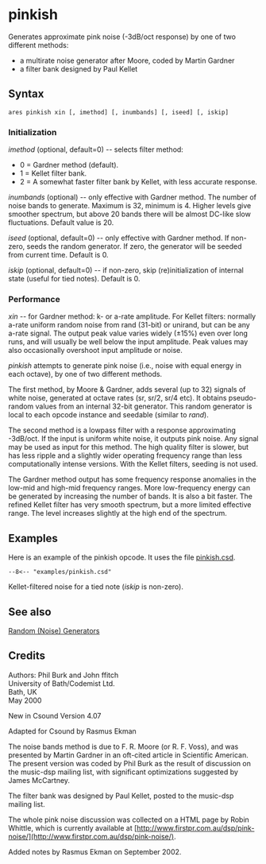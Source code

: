 <!--
id:pinkish
category:Signal Generators:Random (Noise) Generators
-->
# pinkish
Generates approximate pink noise (-3dB/oct response) by one of two different methods:

*  a multirate noise generator after Moore, coded by Martin Gardner
*  a filter bank designed by Paul Kellet

## Syntax
``` csound-orc
ares pinkish xin [, imethod] [, inumbands] [, iseed] [, iskip]
```

### Initialization

_imethod_ (optional, default=0) -- selects filter method:

*  0 = Gardner method (default).
*  1 = Kellet filter bank.
*  2 = A somewhat faster filter bank by Kellet, with less accurate response.

_inumbands_ (optional) -- only effective with Gardner method. The number of noise bands to generate. Maximum is 32, minimum is 4. Higher levels give smoother spectrum, but above 20 bands there will be almost DC-like slow fluctuations.  Default value is 20.

_iseed_ (optional, default=0) -- only effective with Gardner method. If non-zero, seeds the random generator. If zero, the generator will be seeded from current time. Default is 0.

_iskip_ (optional, default=0) -- if non-zero, skip (re)initialization of internal state (useful for tied notes).  Default is 0.

### Performance

_xin_ -- for Gardner method: k- or a-rate amplitude. For Kellet filters: normally a-rate uniform random noise from rand (31-bit) or unirand, but can be any a-rate signal. The output peak value varies widely (&plusmn;15%) even over long runs, and will usually be well below the input amplitude. Peak values may also occasionally overshoot input amplitude or noise.

_pinkish_ attempts to generate pink noise (i.e., noise with equal energy in each octave), by one of two different methods.

The first method, by Moore &amp; Gardner, adds several (up to 32) signals of white noise, generated at octave rates (sr, sr/2, sr/4 etc). It obtains pseudo-random values from an internal 32-bit generator. This random generator is local to each opcode instance and seedable (similar to _rand_).

The second method is a lowpass filter with a response approximating -3dB/oct. If the input is uniform white noise, it outputs pink noise. Any signal may be used as input for this method.  The high quality filter is slower, but has less ripple and a slightly wider operating frequency range than less computationally intense versions. With the Kellet filters, seeding is not used.

The Gardner method output has some frequency response anomalies in the low-mid and high-mid frequency ranges. More low-frequency energy can be generated by increasing the number of bands. It is also a bit faster.  The refined Kellet filter has very smooth spectrum, but a more limited effective range. The level increases slightly at the high end of the spectrum.

## Examples

Here is an example of the pinkish opcode. It uses the file [pinkish.csd](../../examples/pinkish.csd).

``` csound-orc title="Example of the pinkish opcode." linenums="1"
--8<-- "examples/pinkish.csd"
```

Kellet-filtered noise for a tied note (_iskip_ is non-zero).

## See also

[Random (Noise) Generators](../../siggen/random)

## Credits

Authors: Phil Burk and John ffitch<br>
University of Bath/Codemist Ltd.<br>
Bath, UK<br>
May 2000<br>

New in Csound Version 4.07

Adapted for Csound by Rasmus Ekman

The noise bands method is due to F. R. Moore (or R. F. Voss), and was presented by Martin Gardner in an oft-cited article in Scientific American. The present version was coded by Phil Burk as the result of discussion on the music-dsp mailing list, with significant optimizations suggested by James McCartney.

The filter bank was designed by Paul Kellet, posted to the music-dsp mailing list.

The whole pink noise discussion was collected on a HTML page by Robin Whittle, which is currently available at [http://www.firstpr.com.au/dsp/pink-noise/](http://www.firstpr.com.au/dsp/pink-noise/).

Added notes by Rasmus Ekman on September 2002.
